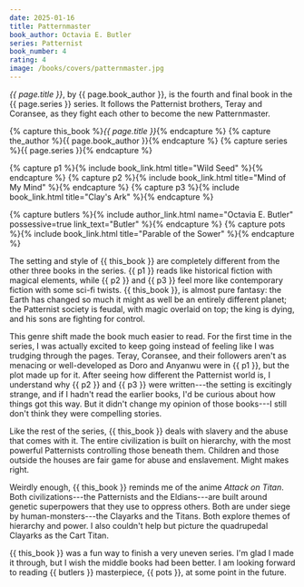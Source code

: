 ```yaml
---
date: 2025-01-16
title: Patternmaster
book_author: Octavia E. Butler
series: Patternist
book_number: 4
rating: 4
image: /books/covers/patternmaster.jpg
---
```


<cite class="book-title">{{ page.title }}</cite>, by <span
class="author-name">{{ page.book_author }}</span>, is the fourth and final
book in the <span class="book-series">{{ page.series }}</span> series. It
follows the Patternist brothers, Teray and Coransee, as they fight each other
to become the new Patternmaster.

{% capture this_book %}<cite class="book-title">{{ page.title }}</cite>{% endcapture %}
{% capture the_author %}<span class="author-name">{{ page.book_author }}</span>{% endcapture %}
{% capture series %}<span class="book-series">{{ page.series }}</span>{% endcapture %}

{% capture p1 %}{% include book_link.html title="Wild Seed" %}{% endcapture %}
{% capture p2 %}{% include book_link.html title="Mind of My Mind" %}{% endcapture %}
{% capture p3 %}{% include book_link.html title="Clay's Ark" %}{% endcapture %}

{% capture butlers %}{% include author_link.html name="Octavia E. Butler" possessive=true link_text="Butler" %}{% endcapture %}
{% capture pots %}{% include book_link.html title="Parable of the Sower" %}{% endcapture %}

The setting and style of {{ this_book }} are completely different from the
other three books in the series. {{ p1 }} reads like historical fiction with
magical elements, while {{ p2 }} and {{ p3 }} feel more like contemporary
fiction with some sci-fi twists. {{ this_book }}, is almost pure fantasy: the
Earth has changed so much it might as well be an entirely different planet;
the Patternist society is feudal, with magic overlaid on top; the king is
dying, and his sons are fighting for control.

This genre shift made the book much easier to read. For the first time in the
series, I was actually excited to keep going instead of feeling like I was
trudging through the pages. Teray, Coransee, and their followers aren't as
menacing or well-developed as Doro and Anyanwu were in {{ p1 }}, but the plot
made up for it. After seeing how different the Patternist world is, I
understand why {{ p2 }} and {{ p3 }} were written---the setting is excitingly
strange, and if I hadn't read the earlier books, I'd be curious about how
things got this way. But it didn't change my opinion of those books---I still
don't think they were compelling stories.

Like the rest of the series, {{ this_book }} deals with slavery and the abuse
that comes with it. The entire civilization is built on hierarchy, with the
most powerful Patternists controlling those beneath them. Children and those
outside the houses are fair game for abuse and enslavement. Might makes right.

Weirdly enough, {{ this_book }} reminds me of the anime <cite
class="tv-show-title">Attack on Titan</cite>. Both civilizations---the
Patternists and the Eldians---are built around genetic superpowers that they
use to oppress others. Both are under siege by human-monsters---the Clayarks
and the Titans. Both explore themes of hierarchy and power. I also couldn't
help but picture the quadrupedal Clayarks as the Cart Titan.

{{ this_book }} was a fun way to finish a very uneven series. I'm glad I made
it through, but I wish the middle books had been better. I am looking forward
to reading {{ butlers }} masterpiece, {{ pots }}, at some point in the future.
